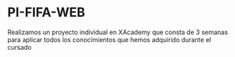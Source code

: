 # PI-FIFA-WEB
Realizamos un proyecto individual en XAcademy que consta de 3 semanas para aplicar todos los conocimientos que hemos adquirido durante el cursado
